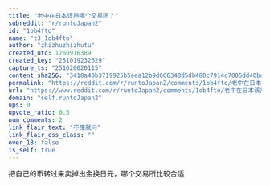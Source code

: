 ```yaml
---
title: "老中在日本该用哪个交易所？"
subreddit: "r/runtoJapan2"
id: "1ob4fto"
name: "t3_1ob4fto"
author: "zhizhuzhizhutu"
created_utc: 1760916389
created_key: "251019232629"
capture_ts: "251020020115"
content_sha256: "3418a40b3719925b5eea12b9d666348d5db480c7914c7805dd40bde7b9608075"
permalink: "https://reddit.com/r/runtoJapan2/comments/1ob4fto/老中在日本该用哪个交易所/"
url: "https://www.reddit.com/r/runtoJapan2/comments/1ob4fto/老中在日本该用哪个交易所/"
domain: "self.runtoJapan2"
ups: 0
upvote_ratio: 0.5
num_comments: 2
link_flair_text: "不懂就问"
link_flair_css_class: ""
over_18: false
is_self: true
---
```


把自己的币转过来卖掉出金换日元，哪个交易所比较合适
